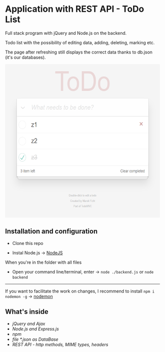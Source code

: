 # Application with REST API - ToDo List

Full stack program with jQuery and Node.js on the backend.


Todo list with the possibility of editing data, adding, deleting, marking etc.

The page after refreshing still displays the correct data thanks to db.json (it's our databases). 

<!-- ![Screenshot](todo.png) -->
<div align="center">
	<img src="screenshot/todo.png" height="500" alt="Screenshot" />
</div>

## Installation and configuration
- Clone this repo

- Instal Node.js -> [NodeJS](https://nodejs.org/en/)

When you're in the folder with all files
- Open your command line/terminal, enter -> `node ./backend.js` or `node backend`
---
If you want to facilitate the work on changes, I recommend to install `npm i nodemon -g` -> [nodemon](https://www.npmjs.com/package/nodemon)

## What's inside

- _jQuery and Ajax_
- _Node.js and Express.js_
- _npm_
- _file *.json as DataBase_
- _REST API - http methods, MIME types, headers_